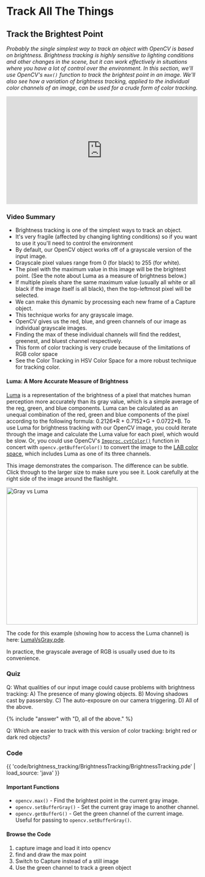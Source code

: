 # Track All The Things

## Track the Brightest Point

_Probably the single simplest way to track an object with OpenCV is based on brightness. Brightness tracking is highly sensitive to lighting conditions and other changes in the scene, but it can work effectively in situations where you have a lot of control over the environment. In this section, we'll use OpenCV's <code>max()</code> function to track the brightest point in an image. We'll also see how a variation of brightness tracking, applied to the individual color channels of an image, can be used for a crude form of color tracking._

<iframe src="http://player.vimeo.com/video/69813654" width="500" height="281" frameborder="0" webkitAllowFullScreen mozallowfullscreen allowFullScreen></iframe>

### Video Summary

* Brightness tracking is one of the simplest ways to track an object.
* It's very fragile (affected by changing lighting conditions) so if you want to use it you'll need to control the environment
* By default, our OpenCV object works off of a grayscale version of the input image.
* Grayscale pixel values range from 0 (for black) to 255 (for white).
* The pixel with the maximum value in this image will be the brightest point. (See the note about Luma as a measure of brightness below.)
* If multiple pixels share the same maximum value (usually all white or all black if the image itself is all black), then the top-leftmost pixel will be selected.
* We can make this dynamic by processing each new frame of a Capture object.
* This technique works for any grayscale image.
* OpenCV gives us the red, blue, and green channels of our image as individual grayscale images.
* Finding the max of these individual channels will find the reddest, greenest, and bluest channel respectively.
* This form of color tracking is very crude because of the limitations of RGB color space
* See the Color Tracking in HSV Color Space for a more robust technique for tracking color.

#### Luma: A More Accurate Measure of Brightness

[Luma](http://en.wikipedia.org/wiki/Luma_%28video%29) is a representation of the brightness of a pixel that matches human perception more accurately than its gray value, which is a simple average of the reg, green, and blue components. Luma can be calculated as an unequal combination of the red, green and blue components of the pixel according to the following formula: 0.2126\*R + 0.7152\*G + 0.0722\*B. To use Luma for brightness tracking with our OpenCV image, you could iterate through the image and calculate the Luma value for each pixel, which would be slow. Or, you could use OpenCV's <code>[Imgproc.cvtColor()](http://docs.opencv.org/java/org/opencv/imgproc/Imgproc.html#cvtColor)</code> function in concert with <code>opencv.getBufferColor()</code> to convert the image to the [LAB color space](https://en.wikipedia.org/wiki/Lab_color_space), which includes Luma as one of its three channels.

This image demonstrates the comparison. The difference can be subtle. Click through to the larger size to make sure you see it. Look carefully at the right side of the image around the flashlight.

<a href="http://www.flickr.com/photos/unavoidablegrain/9228785034/" title="Gray vs Luma by atduskgreg, on Flickr"><img src="http://farm3.staticflickr.com/2829/9228785034_39c665d9e9.jpg" width="500" height="358" alt="Gray vs Luma"></a>

The code for this example (showing how to access the Luma channel) is here: [LumaVsGray.pde](https://github.com/atduskgreg/OpenCVPro/blob/library_rename/examples/LumaVsGray/LumaVsGray.pde).

In practice, the grayscale average of RGB is usually used due to its convenience.

### Quiz

Q: What qualities of our input image could cause problems with brightness tracking: A) The presence of many glowing objects. B) Moving shadows cast by passersby. C) The auto-exposure on our camera triggering. D) All of the above.

{% include "answer" with "D, all of the above." %}

Q: Which are easier to track with this version of color tracking: bright red or dark red objects?

### Code

{{ 'code/brightness_tracking/BrightnessTracking/BrightnessTracking.pde' | load_source: 'java' }}

#### Important Functions

* <code>opencv.max()</code> - Find the brightest point in the current gray image.
* <code>opencv.setBufferGray()</code> - Set the current gray image to another channel.
* <code>opencv.getBufferG()</code> - Get the green channel of the current image. Useful for passing to <code>opencv.setBufferGray()</code>.

#### Browse the Code

1. capture image and load it into opencv
2. find and draw the max point
3. Switch to Capture instead of a still image
4. Use the green channel to track a green object